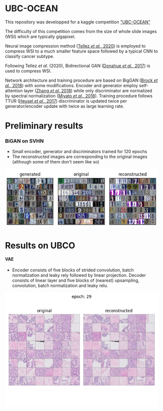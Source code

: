 # UBC-OCEAN

This repository was developped for a kaggle competition ["UBC-OCEAN"](https://www.kaggle.com/competitions/UBC-OCEAN)

The difficulty of this competition comes from the size of whole slide images (WSI) which are typically gigapixel.

Neural image compression method ([Tellez *et al.*, 2020](https://arxiv.org/abs/1811.02840)) is employed to compress WSI to a much smaller feature space followed by a typical CNN to classify cancer subtype.

Following Tellez *et al.* (2020), Bidirectional GAN ([Donahue *et al.*, 2017](https://arxiv.org/abs/1605.09782)) is used to compress WSI.

Network architecture and training procedure are based on BigGAN ([Brock *et al.*, 2018](https://arxiv.org/abs/1809.11096)) with some modifications. Encoder and generator employ self-attention layer ([Zhang *et al.* 2018](https://arxiv.org/abs/1805.08318)) while only discriminator are normalized by spectral normalization ([Miyato *et al.*, 2018](https://arxiv.org/abs/1802.05957)).
Training procedure follows TTUR ([Heusel *et al.*, 2017](https://arxiv.org/abs/1706.08500)) discriminator is updated twice per generator/encoder update with twice as large learning rate.

# Preliminary results

### BiGAN on SVHN
* Small encoder, generator and discriminators trained for 120 epochs
* The reconstructed images are corresponding to the original images (although some of them don't seem like so)

<img src="asset/epoch120_rec-loss0.309.png">


# Results on UBCO

#### VAE

* Encoder consists of five blocks of strided convolution, batch normalization and leaky rely followed by linear projection. Decoder consists of linear layer and five blocks of (nearest) upsampling, convolution, batch normalization and leaky relu.

<img src="asset/epoch29_vae_reconstruted.png">
